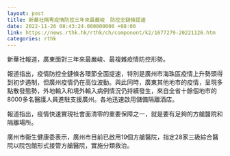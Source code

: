 ```yaml
---
layout: post
title: 新華社稱粵疫情防控三年來最嚴峻　防控全鏈條提速
date: 2022-11-26 08:43:24.000000000 +08:00
link: https://news.rthk.hk/rthk/ch/component/k2/1677279-20221126.htm
categories: rthk
---
```


新華社報道，廣東面對三年來最嚴峻、最複雜疫情防控形勢。

報道指出，疫情防控全鏈條各環節全面提速，特別是廣州市海珠區疫情上升勢頭得到初步遏制，但廣州疫情仍在高位波動。與此同時，廣東其他地市的疫情，呈現多點散發態勢，外地輸入和境外輸入病例情況仍持續發生，來自全省十餘個地市的8000多名醫護人員進駐支援廣州。各地迅速啟用儲備隔離酒店。

報道指出，疫情快速實現社會面清零的重要保障之一，就是要有足夠的方艙醫院和隔離場所。

廣州市衞生健康委表示，廣州市目前已啟用19個方艙醫院，指定28家三級綜合醫院以院包館形式接管方艙醫院，實施分類救治。

